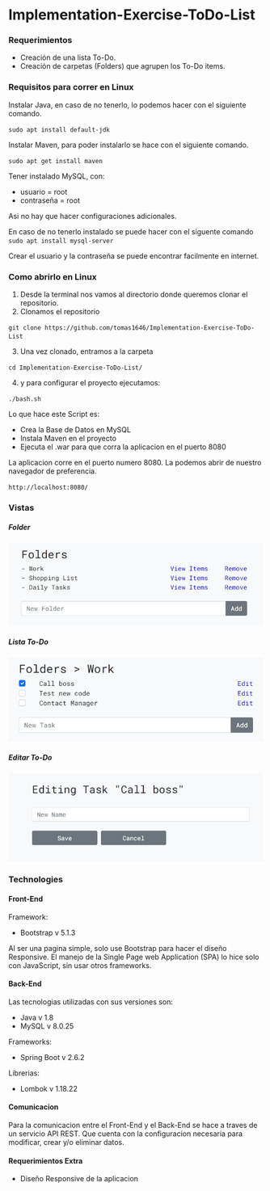 # Implementation-Exercise-ToDo-List

### Requerimientos
* Creación de una lista To-Do.
* Creación de carpetas (Folders) que agrupen los To-Do items.

### Requisitos para correr en Linux
Instalar Java, en caso de no tenerlo, lo podemos hacer con el siguiente comando.

`sudo apt install default-jdk`

Instalar Maven, para poder instalarlo se hace con el siguiente comando.

`sudo apt get install maven`

Tener instalado MySQL, con: 
* usuario = root
* contraseña = root 

Asi no hay que hacer configuraciones adicionales.

En caso de no tenerlo instalado se puede hacer con el siguente comando
`sudo apt install mysql-server`

Crear el usuario y la contraseña se puede encontrar facilmente en internet.

### Como abrirlo en Linux
1. Desde la terminal nos vamos al directorio donde queremos clonar el repositorio.
2. Clonamos el repositorio

`git clone https://github.com/tomas1646/Implementation-Exercise-ToDo-List`

3. Una vez clonado, entramos a la carpeta

`cd Implementation-Exercise-ToDo-List/`

4. y para configurar el proyecto ejecutamos:

`./bash.sh`

Lo que hace este Script es:
* Crea la Base de Datos en MySQL
* Instala Maven en el proyecto
* Ejecuta el .war para que corra la aplicacion en el puerto 8080

La aplicacion corre en el puerto numero 8080. La podemos abrir de nuestro navegador de preferencia.

`http://localhost:8080/`

### Vistas

##### Folder
![Folder](https://github.com/tomas1646/Implementation-Exercise-ToDo-List/blob/master/img%20README/Folder.jpg "Folder")

##### Lista To-Do
![ToDo](https://github.com/tomas1646/Implementation-Exercise-ToDo-List/blob/master/img%20README/ToDo%20List.jpg "ToDo")

##### Editar To-Do
![Edit ToDo](https://github.com/tomas1646/Implementation-Exercise-ToDo-List/blob/master/img%20README/EditingTodo.jpg "Edit ToDo")

### Technologies

#### Front-End

Framework:
* Bootstrap v 5.1.3 

Al ser una pagina simple, solo use Bootstrap para hacer el diseño Responsive. El manejo de la Single Page web Application (SPA) lo hice solo con JavaScript, sin usar otros frameworks.

#### Back-End
Las tecnologias utilizadas con sus versiones son:
* Java v 1.8
* MySQL v 8.0.25

Frameworks:
* Spring Boot v 2.6.2

Librerias:
* Lombok v 1.18.22

#### Comunicacion
Para la comunicacion entre el Front-End y el Back-End se hace a traves de un servicio API REST. Que cuenta con la configuracion necesaria para modificar, crear y/o eliminar datos.

#### Requerimientos Extra

* Diseño Responsive de la aplicacion
